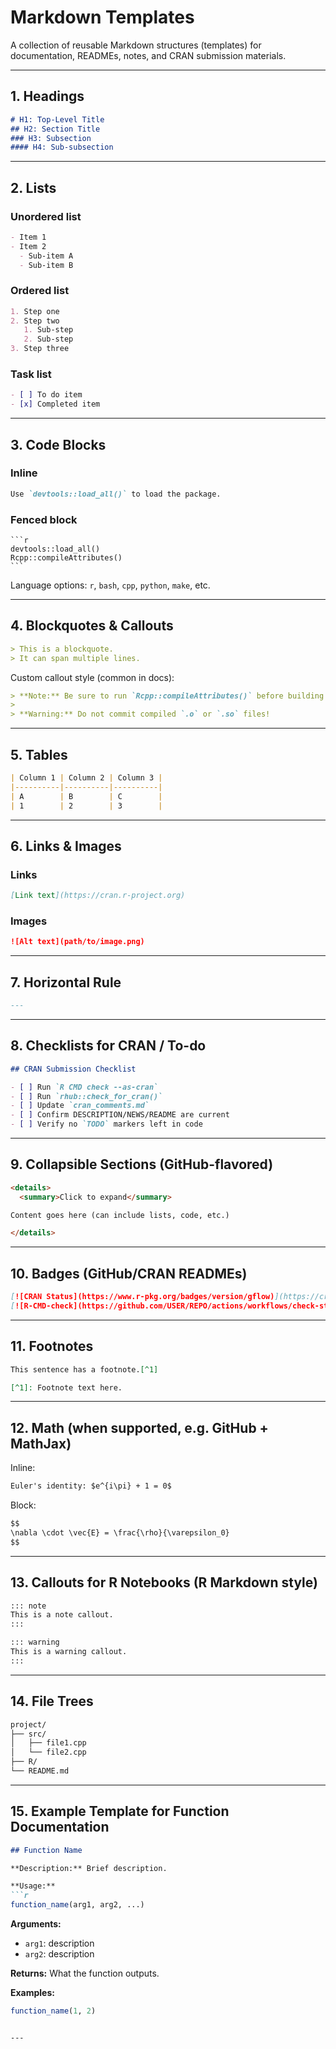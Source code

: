 # Markdown Templates

A collection of reusable Markdown structures (templates) for documentation, READMEs, notes, and CRAN submission materials.

---

## 1. Headings

```markdown
# H1: Top-Level Title
## H2: Section Title
### H3: Subsection
#### H4: Sub-subsection
```

---

## 2. Lists

### Unordered list
```markdown
- Item 1
- Item 2
  - Sub-item A
  - Sub-item B
```

### Ordered list
```markdown
1. Step one
2. Step two
   1. Sub-step
   2. Sub-step
3. Step three
```

### Task list
```markdown
- [ ] To do item
- [x] Completed item
```

---

## 3. Code Blocks

### Inline
```markdown
Use `devtools::load_all()` to load the package.
```

### Fenced block
````
```r
devtools::load_all()
Rcpp::compileAttributes()
```
````

Language options: `r`, `bash`, `cpp`, `python`, `make`, etc.

---

## 4. Blockquotes & Callouts

```markdown
> This is a blockquote.
> It can span multiple lines.
```

Custom callout style (common in docs):
```markdown
> **Note:** Be sure to run `Rcpp::compileAttributes()` before building.
> 
> **Warning:** Do not commit compiled `.o` or `.so` files!
```

---

## 5. Tables

```markdown
| Column 1 | Column 2 | Column 3 |
|----------|----------|----------|
| A        | B        | C        |
| 1        | 2        | 3        |
```

---

## 6. Links & Images

### Links
```markdown
[Link text](https://cran.r-project.org)
```

### Images
```markdown
![Alt text](path/to/image.png)
```

---

## 7. Horizontal Rule

```markdown
---
```

---

## 8. Checklists for CRAN / To-do

```markdown
## CRAN Submission Checklist

- [ ] Run `R CMD check --as-cran`
- [ ] Run `rhub::check_for_cran()`
- [ ] Update `cran_comments.md`
- [ ] Confirm DESCRIPTION/NEWS/README are current
- [ ] Verify no `TODO` markers left in code
```

---

## 9. Collapsible Sections (GitHub-flavored)

```markdown
<details>
  <summary>Click to expand</summary>

Content goes here (can include lists, code, etc.)

</details>
```

---

## 10. Badges (GitHub/CRAN READMEs)

```markdown
[![CRAN Status](https://www.r-pkg.org/badges/version/gflow)](https://cran.r-project.org/package=gflow)
[![R-CMD-check](https://github.com/USER/REPO/actions/workflows/check-standard.yaml/badge.svg)](https://github.com/USER/REPO/actions)
```

---

## 11. Footnotes

```markdown
This sentence has a footnote.[^1]

[^1]: Footnote text here.
```

---

## 12. Math (when supported, e.g. GitHub + MathJax)

Inline:
```markdown
Euler's identity: $e^{i\pi} + 1 = 0$
```

Block:
```markdown
$$
\nabla \cdot \vec{E} = \frac{\rho}{\varepsilon_0}
$$
```

---

## 13. Callouts for R Notebooks (R Markdown style)

```markdown
::: note
This is a note callout.
:::

::: warning
This is a warning callout.
:::
```

---

## 14. File Trees

```markdown
project/
├── src/
│   ├── file1.cpp
│   └── file2.cpp
├── R/
└── README.md
```

---

## 15. Example Template for Function Documentation

```markdown
## Function Name

**Description:** Brief description.

**Usage:**
```r
function_name(arg1, arg2, ...)
```

**Arguments:**
- `arg1`: description
- `arg2`: description

**Returns:** What the function outputs.

**Examples:**
```r
function_name(1, 2)
```
```

---
